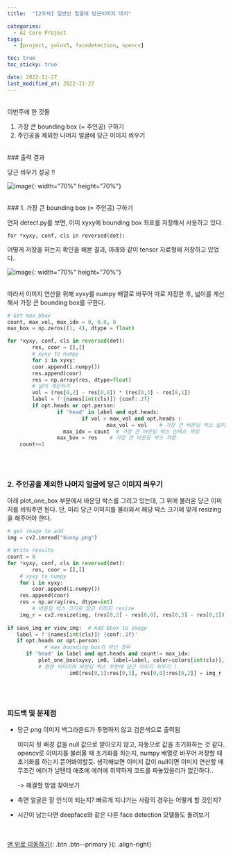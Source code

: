 ```yaml
---
title:  "[2주차] 일반인 얼굴에 당근이미지 대치" 

categories:
  - AI Core Project
tags:
  - [project, yolov5, facedetection, opencv]

toc: true
toc_sticky: true

date: 2022-11-27
last_modified_at: 2022-11-27
---
```



<br/> 
이번주에 한 것들 

1. 가장 큰  bounding box (= 주인공) 구하기
2. 주인공을 제외한 나머지 얼굴에 당근 이미지 씌우기 


<br/> 
### 출력 결과

당근 씌우기 성공 !!

![image](https://user-images.githubusercontent.com/86834982/204151594-e925fe95-dcf1-478c-9dff-a888bb7e21a1.png){: width="70%" height="70%"}  



<br/> 
### 1. 가장 큰 bounding box (= 주인공) 구하기

먼저 detect.py를 보면, 이미 xyxy에 bounding box 좌표를 저장해서 사용하고 있다. 

`for *xyxy, conf, cls in reversed(det):`

어떻게 저장을 하는지 확인을 해본 결과, 아래와 같이 tensor 자료형에 저장하고 있었다. 

![image](https://user-images.githubusercontent.com/86834982/204151593-1a7aaebd-d7c0-4d2c-bb30-580a306f24b7.png){: width="70%" height="70%"}  

<br/> 
따라서 이미지 연산을 위해 xyxy를 numpy 배열로 바꾸어 따로 저장한 후, 넓이를 계산해서 가장 큰 bounding box를 구한다. 

```python
# Get max_bbox
count, max_vol, max_idx = 0, 0.0, 0
max_box = np.zeros((1, 4), dtype = float)

for *xyxy, conf, cls in reversed(det):
		res, coor = [],[]
		# xyxy to numpy
		for i in xyxy:
		coor.append(i.numpy())
		res.append(coor)
		res = np.array(res, dtype=float)
		# 넓이 계산하기 
		vol = (res[0,2] - res[0,0]) * (res[0,3] - res[0,1])
		label = f'{names[int(cls)]} {conf:.2f}'
		if opt.heads or opt.person:
				if 'head' in label and opt.heads:
						if vol > max_vol and opt.heads :
								max_vol = vol    # 가장 큰 바운딩 박스 넓이 저장
	              max_idx = count  # 가장 큰 바운딩 박스 인덱스 저장
                max_box = res    # 가장 큰 바운딩 박스 저장 
    count+=1
```


<br/> <br/> 
### 2. 주인공을 제외한 나머지 얼굴에 당근 이미지 씌우기

아래 plot_one_box 부분에서 바운딩 박스를 그리고 있는데, 그 위에 불러온 당근 이미지를 씌워주면 된다. 단, 미리 당근 이미지를 불러와서 해당 박스 크기에 맞게 resizing을 해주어야 한다. 

```python
# get image to add
img = cv2.imread("bunny.png")

# Write results
count = 0
for *xyxy, conf, cls in reversed(det):
		res, coor = [],[]
    # xyxy to numpy
    for i in xyxy:
        coor.append(i.numpy())
    res.append(coor)
    res = np.array(res, dtype=int)
		# 바운딩 박스 크기로 당근 이미지 resize 
    img_r = cv2.resize(img, (res[0,2] - res[0,0], res[0,3] - res[0,1]))
                    
if save_img or view_img:  # Add bbox to image
   label = f'{names[int(cls)]} {conf:.2f}'
   if opt.heads or opt.person:
			# max bounding box가 아닌 경우 
      if 'head' in label and opt.heads and count!= max_idx: 
          plot_one_box(xyxy, im0, label=label, color=colors[int(cls)], line_thickness=3)
          # 원본 이미지의 바운딩 박스 부분에 당근 이미지 씌우기 !
					im0[res[0,1]:res[0,3], res[0,0]:res[0,2]] = img_r
```


<br/> <br/> 
### 피드백 및 문제점

- 당근 png 이미지 백그라운드가 투명하지 않고 검은색으로 출력됨
    
    이미지 뒷 배경 값을 null 값으로 받아오지 않고, 자동으로 값을 초기화하는 것 같다. opencv로 이미지를 불러올 때 초기화를 하는지, numpy 배열로 바꾸어 저장할 때 초기화를 하는지 뜯어봐야할듯. 생각해보면 이미지 값이 null이면 이미지 연산할 때 무조건 에러가 날텐데 애초에 에러에 취약하게 코드를 짜놓았을리가 없긴하다..
    
     -> 해결할 방법 찾아보기
    
- 측면 얼굴은 잘 인식이 되는지? 빠르게 지나가는 사람의 경우는 어떻게 할 것인지?
- 시간이 남는다면 deepface와 같은 다른 face detection 모델들도 돌려보기

<br/><br/>
[맨 위로 이동하기](#){: .btn .btn--primary }{: .align-right}
